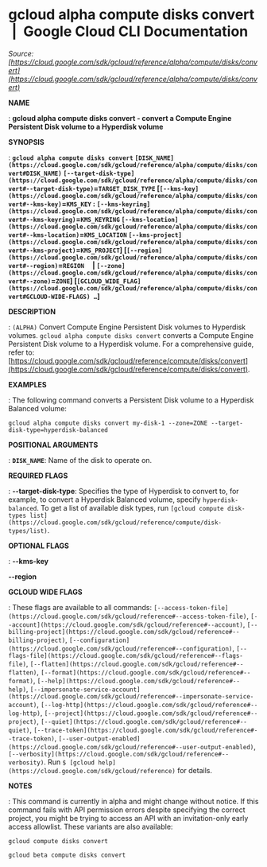 # gcloud alpha compute disks convert  |  Google Cloud CLI Documentation

*Source: [https://cloud.google.com/sdk/gcloud/reference/alpha/compute/disks/convert](https://cloud.google.com/sdk/gcloud/reference/alpha/compute/disks/convert)*

**NAME**

: **gcloud alpha compute disks convert - convert a Compute Engine Persistent Disk volume to a Hyperdisk volume**

**SYNOPSIS**

: **`gcloud alpha compute disks convert` `[DISK_NAME](https://cloud.google.com/sdk/gcloud/reference/alpha/compute/disks/convert#DISK_NAME)` `[--target-disk-type](https://cloud.google.com/sdk/gcloud/reference/alpha/compute/disks/convert#--target-disk-type)`=`TARGET_DISK_TYPE` [`[--kms-key](https://cloud.google.com/sdk/gcloud/reference/alpha/compute/disks/convert#--kms-key)`=`KMS_KEY` : `[--kms-keyring](https://cloud.google.com/sdk/gcloud/reference/alpha/compute/disks/convert#--kms-keyring)`=`KMS_KEYRING` `[--kms-location](https://cloud.google.com/sdk/gcloud/reference/alpha/compute/disks/convert#--kms-location)`=`KMS_LOCATION` `[--kms-project](https://cloud.google.com/sdk/gcloud/reference/alpha/compute/disks/convert#--kms-project)`=`KMS_PROJECT`] [`[--region](https://cloud.google.com/sdk/gcloud/reference/alpha/compute/disks/convert#--region)`=`REGION`     | `[--zone](https://cloud.google.com/sdk/gcloud/reference/alpha/compute/disks/convert#--zone)`=`ZONE`] [`[GCLOUD_WIDE_FLAG](https://cloud.google.com/sdk/gcloud/reference/alpha/compute/disks/convert#GCLOUD-WIDE-FLAGS) …`]**

**DESCRIPTION**

: `(ALPHA)` Convert Compute Engine Persistent Disk volumes to Hyperdisk
volumes.
`gcloud alpha compute disks convert` converts a Compute Engine
Persistent Disk volume to a Hyperdisk volume. For a comprehensive guide, refer
to: [https://cloud.google.com/sdk/gcloud/reference/compute/disks/convert](https://cloud.google.com/sdk/gcloud/reference/compute/disks/convert).

**EXAMPLES**

: The following command converts a Persistent Disk volume to a Hyperdisk Balanced
volume:

```
gcloud alpha compute disks convert my-disk-1 --zone=ZONE --target-disk-type=hyperdisk-balanced
```

**POSITIONAL ARGUMENTS**

: **`DISK_NAME`**:
Name of the disk to operate on.

**REQUIRED FLAGS**

: **--target-disk-type**:
Specifies the type of Hyperdisk to convert to, for example, to convert a
Hyperdisk Balanced volume, specify `hyperdisk-balanced`. To get a
list of available disk types, run `[gcloud compute disk-types
list](https://cloud.google.com/sdk/gcloud/reference/compute/disk-types/list)`.

**OPTIONAL FLAGS**

: **--kms-key**

**--region**

**GCLOUD WIDE FLAGS**

: These flags are available to all commands: `[--access-token-file](https://cloud.google.com/sdk/gcloud/reference#--access-token-file)`,
`[--account](https://cloud.google.com/sdk/gcloud/reference#--account)`, `[--billing-project](https://cloud.google.com/sdk/gcloud/reference#--billing-project)`,
`[--configuration](https://cloud.google.com/sdk/gcloud/reference#--configuration)`,
`[--flags-file](https://cloud.google.com/sdk/gcloud/reference#--flags-file)`,
`[--flatten](https://cloud.google.com/sdk/gcloud/reference#--flatten)`, `[--format](https://cloud.google.com/sdk/gcloud/reference#--format)`, `[--help](https://cloud.google.com/sdk/gcloud/reference#--help)`, `[--impersonate-service-account](https://cloud.google.com/sdk/gcloud/reference#--impersonate-service-account)`,
`[--log-http](https://cloud.google.com/sdk/gcloud/reference#--log-http)`,
`[--project](https://cloud.google.com/sdk/gcloud/reference#--project)`, `[--quiet](https://cloud.google.com/sdk/gcloud/reference#--quiet)`, `[--trace-token](https://cloud.google.com/sdk/gcloud/reference#--trace-token)`, `[--user-output-enabled](https://cloud.google.com/sdk/gcloud/reference#--user-output-enabled)`,
`[--verbosity](https://cloud.google.com/sdk/gcloud/reference#--verbosity)`.
Run `$ [gcloud help](https://cloud.google.com/sdk/gcloud/reference)` for details.

**NOTES**

: This command is currently in alpha and might change without notice. If this
command fails with API permission errors despite specifying the correct project,
you might be trying to access an API with an invitation-only early access
allowlist. These variants are also available:

```
gcloud compute disks convert
```

```
gcloud beta compute disks convert
```